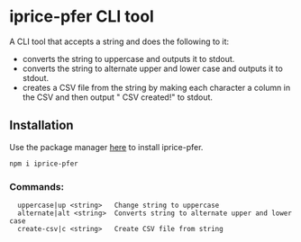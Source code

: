 # iprice-pfer CLI tool

A CLI tool that accepts a string and does the following to it:
- converts the string to uppercase and outputs it to stdout.
- converts the string to alternate upper and lower case and outputs it to stdout.
- creates a CSV file from the string by making each character a column in the CSV and then output &quot; CSV created!&quot; to stdout.

## Installation

Use the package manager [here](https://www.npmjs.com/package/iprice-pfer) to install iprice-pfer.

```bash
npm i iprice-pfer
```

### Commands:
```terminal
  uppercase|up <string>   Change string to uppercase
  alternate|alt <string>  Converts string to alternate upper and lower case
  create-csv|c <string>   Create CSV file from string
```